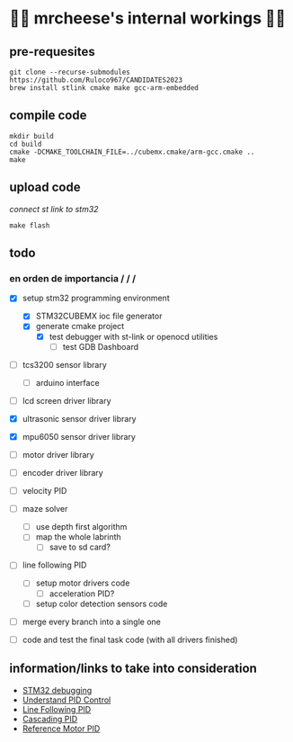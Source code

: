 # 🧀🧀 mrcheese's internal workings 🧀🧀
## pre-requesites
```
git clone --recurse-submodules https://github.com/Ruloco967/CANDIDATES2023
brew install stlink cmake make gcc-arm-embedded
```
## compile code
```
mkdir build
cd build
cmake -DCMAKE_TOOLCHAIN_FILE=../cubemx.cmake/arm-gcc.cmake ..
make
```

## upload code
*connect st link to stm32*
```
make flash
```

## todo
### en orden de importancia \/ \/ \/
- [X] setup stm32 programming environment
    - [X] STM32CUBEMX ioc file generator
    - [X] generate cmake project
        - [X] test debugger with st-link or openocd utilities
            - [ ] test GDB Dashboard
    
- [ ] tcs3200 sensor library
    - [ ] arduino interface

- [ ] lcd screen driver library
- [X] ultrasonic sensor driver library
- [X] mpu6050 sensor driver library
- [ ] motor driver library
- [ ] encoder driver library

- [ ] velocity PID

- [ ] maze solver
    - [ ] use depth first algorithm
    - [ ] map the whole labrinth
        - [ ] save to sd card?

- [ ] line following PID
    - [ ] setup motor drivers code
        - [ ] acceleration PID?
    - [ ] setup color detection sensors code

- [ ] merge every branch into a single one

- [ ] code and test the final task code (with all drivers finished)

## information/links to take into consideration
- [STM32 debugging](https://www.eggers-club.de/blog/2017/07/01/embedded-debugging-with-lldb-sure/)
- [Understand PID Control](https://www.mathworks.com/videos/understanding-pid-control-part-1-what-is-pid-control--1527089264373.html?s_tid=srchtitle_videos_main_7_PID%20Control)
- [Line Following PID](https://youtu.be/PP4fvBVe3rI?si=MxdATgHp2Bqobqsr)
- [Cascading PID](https://www.researchgate.net/profile/Muhammet-Biberoglu/publication/284888377_Tuning_Cascade_PID_Controllers_in_PMDC_Motor_Drives_A_Performance_Comparison_for_Different_Types_of_Tuning_Methods/links/5659b48108aeafc2aac4c729/Tuning-Cascade-PID-Controllers-in-PMDC-Motor-Drives-A-Performance-Comparison-for-Different-Types-of-Tuning-Methods.pdf)
- [Reference Motor PID](https://robotics.stackexchange.com/questions/21569/pid-controller-that-targets-a-set-rotation-and-a-set-velocity-at-that-rotation/21571#21571)
